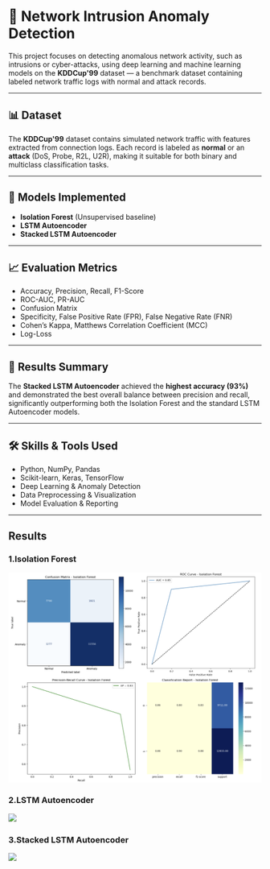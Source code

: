 # 🚨 Network Intrusion Anomaly Detection

This project focuses on detecting anomalous network activity, such as intrusions or cyber-attacks, using deep learning and machine learning models on the **KDDCup'99** dataset — a benchmark dataset containing labeled network traffic logs with normal and attack records.

---

## 📊 Dataset

The **KDDCup'99** dataset contains simulated network traffic with features extracted from connection logs. Each record is labeled as **normal** or an **attack** (DoS, Probe, R2L, U2R), making it suitable for both binary and multiclass classification tasks.

---

## 🧠 Models Implemented

- **Isolation Forest** (Unsupervised baseline)
- **LSTM Autoencoder**
- **Stacked LSTM Autoencoder**

---

## 📈 Evaluation Metrics

- Accuracy, Precision, Recall, F1-Score  
- ROC-AUC, PR-AUC  
- Confusion Matrix  
- Specificity, False Positive Rate (FPR), False Negative Rate (FNR)  
- Cohen’s Kappa, Matthews Correlation Coefficient (MCC)  
- Log-Loss  

---

## 🧪 Results Summary

The **Stacked LSTM Autoencoder** achieved the **highest accuracy (93%)** and demonstrated the best overall balance between precision and recall, significantly outperforming both the Isolation Forest and the standard LSTM Autoencoder models.

---

## 🛠️ Skills & Tools Used

- Python, NumPy, Pandas  
- Scikit-learn, Keras, TensorFlow  
- Deep Learning & Anomaly Detection  
- Data Preprocessing & Visualization  
- Model Evaluation & Reporting  

---

## Results

### 1.Isolation Forest
<img src="isoforest.png">

### 2.LSTM Autoencoder
<img src="LSTMencoder">

### 3.Stacked LSTM Autoencoder
<img src="STACKEDLSTM">


